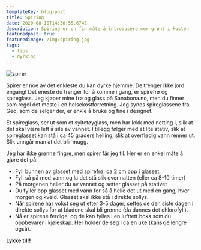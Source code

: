 ```yaml
---
templateKey: blog-post
title: Spiring
date: 2020-08-10T14:30:55.674Z
description: Spiring er en fin måte å introdusere mer grønt i kosten
featuredpost: true
featuredimage: /img/spiring.jpg
tags:
  - tips
  - dyrking
---
```

![spirer](/img/spiring.jpg "spirer")

Spirer er noe av det enkleste du kan dyrke hjemme. De trenger ikke jord engang! Det eneste du trenger for å komme i gang, er spirefrø og spireglass. Jeg kjøper mine frø og glass på Sanabona.no, men du finner som regel det meste i en helsekostforretning. Jeg synes spireglassene fra Geo, som de selger der, er enkle å bruke og fine i designet.

Et spireglass, ser ut som et syltetøyglass, men har lokk med netting i, slik at det skal være lett å sile av vannet. I tillegg følger med et lite stativ, slik at spireglasset kan stå i ca 45 graders helling, slik at overflødig vann renner ut. Slik unngår man at det blir mugg.

Jeg har ikke grønne fingre, men spirer får jeg til. Her er en enkel måte å gjøre det på:

* Fyll bunnen av glasset med spirefrø, ca 2 cm opp i glasset.
* Fyll så på med vann og la det stå slik over natten (eller ca 8-10 timer)
* På morgenen heller du av vannet og setter glasset på stativet
* Du fyller opp glasset med vann for så å helle det ut med en gang, hver morgen og kveld. Glasset skal ikke stå i direkte sollys. 
* Når spirene har vokst seg ut etter 3-5 dager, settes de den siste dagen i direkte sollys for at bladene skal bli grønne (da dannes det chlorofyll).
* Nå er spirene ferdige, og de kan fylles i en lufttett boks som du oppbevarer i kjøleskap. Her holder de seg i ca en uke (kanskje lengre også). 

**Lykke til!!**